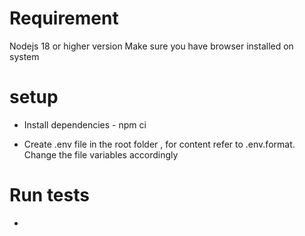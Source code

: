 # Requirement

Nodejs 18 or higher version
Make sure you have browser installed on system


# setup

- Install dependencies - npm ci

- Create .env file  in the root folder , for content refer to .env.format. Change the file variables accordingly

# Run tests

- 